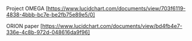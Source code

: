 
Project OMEGA 
	[https://www.lucidchart.com/documents/view/703f6119-4838-4bbb-bc7e-be2fb75e89e5/0]

ORION paper
	[https://www.lucidchart.com/documents/view/bd4fb4e7-336e-4c8b-972d-048616da9f96]
